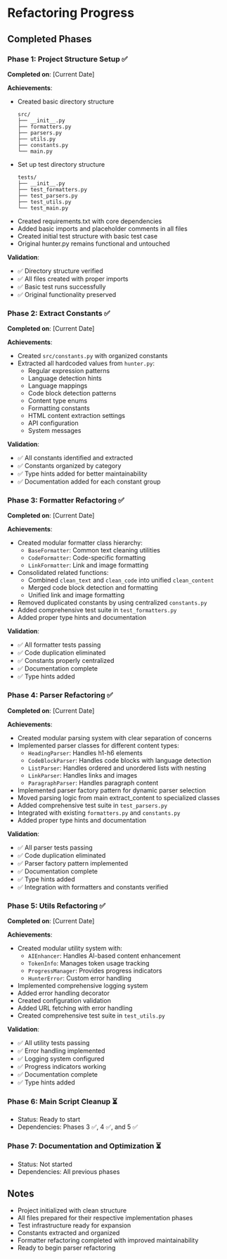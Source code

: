 # Refactoring Progress

## Completed Phases

### Phase 1: Project Structure Setup ✅
**Completed on**: [Current Date]

**Achievements**:
- Created basic directory structure
  ```
  src/
  ├── __init__.py
  ├── formatters.py
  ├── parsers.py
  ├── utils.py
  ├── constants.py
  └── main.py
  ```
- Set up test directory structure
  ```
  tests/
  ├── __init__.py
  ├── test_formatters.py
  ├── test_parsers.py
  ├── test_utils.py
  └── test_main.py
  ```
- Created requirements.txt with core dependencies
- Added basic imports and placeholder comments in all files
- Created initial test structure with basic test case
- Original hunter.py remains functional and untouched

**Validation**:
- ✅ Directory structure verified
- ✅ All files created with proper imports
- ✅ Basic test runs successfully
- ✅ Original functionality preserved

### Phase 2: Extract Constants ✅
**Completed on**: [Current Date]

**Achievements**:
- Created `src/constants.py` with organized constants
- Extracted all hardcoded values from `hunter.py`:
  - Regular expression patterns
  - Language detection hints
  - Language mappings
  - Code block detection patterns
  - Content type enums
  - Formatting constants
  - HTML content extraction settings
  - API configuration
  - System messages

**Validation**:
- ✅ All constants identified and extracted
- ✅ Constants organized by category
- ✅ Type hints added for better maintainability
- ✅ Documentation added for each constant group

### Phase 3: Formatter Refactoring ✅
**Completed on**: [Current Date]

**Achievements**:
- Created modular formatter class hierarchy:
  - `BaseFormatter`: Common text cleaning utilities
  - `CodeFormatter`: Code-specific formatting
  - `LinkFormatter`: Link and image formatting
- Consolidated related functions:
  - Combined `clean_text` and `clean_code` into unified `clean_content`
  - Merged code block detection and formatting
  - Unified link and image formatting
- Removed duplicated constants by using centralized `constants.py`
- Added comprehensive test suite in `test_formatters.py`
- Added proper type hints and documentation

**Validation**:
- ✅ All formatter tests passing
- ✅ Code duplication eliminated
- ✅ Constants properly centralized
- ✅ Documentation complete
- ✅ Type hints added

### Phase 4: Parser Refactoring ✅
**Completed on**: [Current Date]

**Achievements**:
- Created modular parsing system with clear separation of concerns
- Implemented parser classes for different content types:
  - `HeadingParser`: Handles h1-h6 elements
  - `CodeBlockParser`: Handles code blocks with language detection
  - `ListParser`: Handles ordered and unordered lists with nesting
  - `LinkParser`: Handles links and images
  - `ParagraphParser`: Handles paragraph content
- Implemented parser factory pattern for dynamic parser selection
- Moved parsing logic from main extract_content to specialized classes
- Added comprehensive test suite in `test_parsers.py`
- Integrated with existing `formatters.py` and `constants.py`
- Added proper type hints and documentation

**Validation**:
- ✅ All parser tests passing
- ✅ Code duplication eliminated
- ✅ Parser factory pattern implemented
- ✅ Documentation complete
- ✅ Type hints added
- ✅ Integration with formatters and constants verified

### Phase 5: Utils Refactoring ✅
**Completed on**: [Current Date]

**Achievements**:
- Created modular utility system with:
  - `AIEnhancer`: Handles AI-based content enhancement
  - `TokenInfo`: Manages token usage tracking
  - `ProgressManager`: Provides progress indicators
  - `HunterError`: Custom error handling
- Implemented comprehensive logging system
- Added error handling decorator
- Created configuration validation
- Added URL fetching with error handling
- Created comprehensive test suite in `test_utils.py`

**Validation**:
- ✅ All utility tests passing
- ✅ Error handling implemented
- ✅ Logging system configured
- ✅ Progress indicators working
- ✅ Documentation complete
- ✅ Type hints added

### Phase 6: Main Script Cleanup ⏳
- Status: Ready to start
- Dependencies: Phases 3 ✅, 4 ✅, and 5 ✅

### Phase 7: Documentation and Optimization ⏳
- Status: Not started
- Dependencies: All previous phases

## Notes
- Project initialized with clean structure
- All files prepared for their respective implementation phases
- Test infrastructure ready for expansion
- Constants extracted and organized
- Formatter refactoring completed with improved maintainability
- Ready to begin parser refactoring

